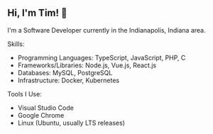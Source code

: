 Hi, I'm Tim! 🙂
--------------
I'm a Software Developer currently in the Indianapolis, Indiana area.

Skills:
* Programming Languages: TypeScript, JavaScript, PHP, C
* Frameworks/Libraries: Node.js, Vue.js, React.js
* Databases: MySQL, PostgreSQL
* Infrastructure: Docker, Kubernetes

Tools I Use:
* Visual Studio Code
* Google Chrome
* Linux (Ubuntu, usually LTS releases)
